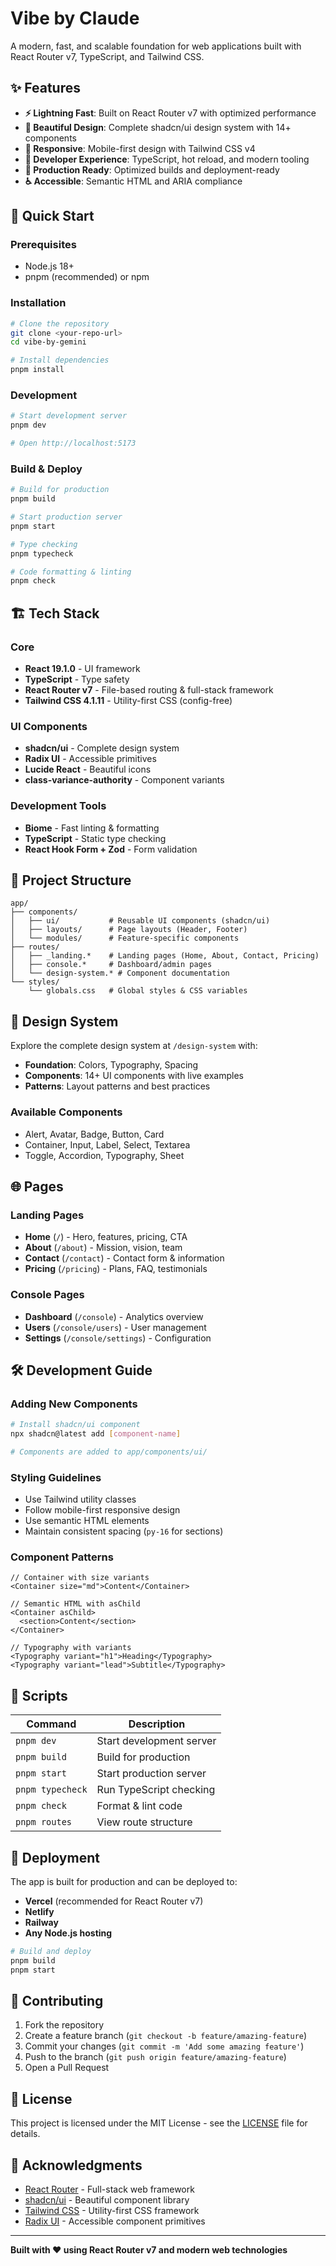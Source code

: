 # Vibe by Claude

A modern, fast, and scalable foundation for web applications built with React Router v7, TypeScript, and Tailwind CSS.

## ✨ Features

- **⚡ Lightning Fast**: Built on React Router v7 with optimized performance
- **🎨 Beautiful Design**: Complete shadcn/ui design system with 14+ components
- **📱 Responsive**: Mobile-first design with Tailwind CSS v4
- **🔧 Developer Experience**: TypeScript, hot reload, and modern tooling
- **🚀 Production Ready**: Optimized builds and deployment-ready
- **♿ Accessible**: Semantic HTML and ARIA compliance

## 🚀 Quick Start

### Prerequisites

- Node.js 18+ 
- pnpm (recommended) or npm

### Installation

```bash
# Clone the repository
git clone <your-repo-url>
cd vibe-by-gemini

# Install dependencies
pnpm install
```

### Development

```bash
# Start development server
pnpm dev

# Open http://localhost:5173
```

### Build & Deploy

```bash
# Build for production
pnpm build

# Start production server
pnpm start

# Type checking
pnpm typecheck

# Code formatting & linting
pnpm check
```

## 🏗️ Tech Stack

### Core
- **React 19.1.0** - UI framework
- **TypeScript** - Type safety
- **React Router v7** - File-based routing & full-stack framework
- **Tailwind CSS 4.1.11** - Utility-first CSS (config-free)

### UI Components
- **shadcn/ui** - Complete design system
- **Radix UI** - Accessible primitives
- **Lucide React** - Beautiful icons
- **class-variance-authority** - Component variants

### Development Tools
- **Biome** - Fast linting & formatting
- **TypeScript** - Static type checking
- **React Hook Form + Zod** - Form validation

## 📁 Project Structure

```
app/
├── components/
│   ├── ui/           # Reusable UI components (shadcn/ui)
│   ├── layouts/      # Page layouts (Header, Footer)
│   └── modules/      # Feature-specific components
├── routes/
│   ├── _landing.*    # Landing pages (Home, About, Contact, Pricing)
│   ├── console.*     # Dashboard/admin pages
│   └── design-system.* # Component documentation
└── styles/
    └── globals.css   # Global styles & CSS variables
```

## 🎨 Design System

Explore the complete design system at `/design-system` with:

- **Foundation**: Colors, Typography, Spacing
- **Components**: 14+ UI components with live examples
- **Patterns**: Layout patterns and best practices

### Available Components
- Alert, Avatar, Badge, Button, Card
- Container, Input, Label, Select, Textarea
- Toggle, Accordion, Typography, Sheet

## 🌐 Pages

### Landing Pages
- **Home** (`/`) - Hero, features, pricing, CTA
- **About** (`/about`) - Mission, vision, team
- **Contact** (`/contact`) - Contact form & information
- **Pricing** (`/pricing`) - Plans, FAQ, testimonials

### Console Pages
- **Dashboard** (`/console`) - Analytics overview
- **Users** (`/console/users`) - User management
- **Settings** (`/console/settings`) - Configuration

## 🛠️ Development Guide

### Adding New Components

```bash
# Install shadcn/ui component
npx shadcn@latest add [component-name]

# Components are added to app/components/ui/
```

### Styling Guidelines

- Use Tailwind utility classes
- Follow mobile-first responsive design
- Use semantic HTML elements
- Maintain consistent spacing (`py-16` for sections)

### Component Patterns

```tsx
// Container with size variants
<Container size="md">Content</Container>

// Semantic HTML with asChild
<Container asChild>
  <section>Content</section>
</Container>

// Typography with variants
<Typography variant="h1">Heading</Typography>
<Typography variant="lead">Subtitle</Typography>
```

## 📝 Scripts

| Command | Description |
|---------|-------------|
| `pnpm dev` | Start development server |
| `pnpm build` | Build for production |
| `pnpm start` | Start production server |
| `pnpm typecheck` | Run TypeScript checking |
| `pnpm check` | Format & lint code |
| `pnpm routes` | View route structure |

## 🚀 Deployment

The app is built for production and can be deployed to:

- **Vercel** (recommended for React Router v7)
- **Netlify**
- **Railway** 
- **Any Node.js hosting**

```bash
# Build and deploy
pnpm build
pnpm start
```

## 🤝 Contributing

1. Fork the repository
2. Create a feature branch (`git checkout -b feature/amazing-feature`)
3. Commit your changes (`git commit -m 'Add some amazing feature'`)
4. Push to the branch (`git push origin feature/amazing-feature`)
5. Open a Pull Request

## 📄 License

This project is licensed under the MIT License - see the [LICENSE](LICENSE) file for details.

## 🙏 Acknowledgments

- [React Router](https://reactrouter.com) - Full-stack web framework
- [shadcn/ui](https://ui.shadcn.com) - Beautiful component library
- [Tailwind CSS](https://tailwindcss.com) - Utility-first CSS framework
- [Radix UI](https://radix-ui.com) - Accessible component primitives

---

**Built with ❤️ using React Router v7 and modern web technologies**